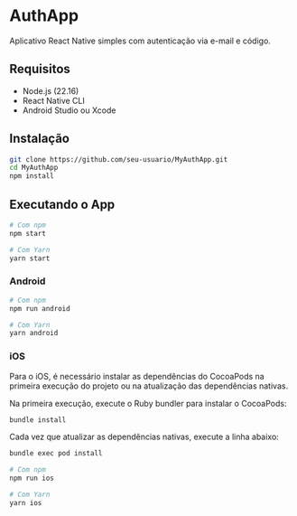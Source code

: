 # AuthApp

Aplicativo React Native simples com autenticação via e-mail e código.

## Requisitos

- Node.js (22.16)
- React Native CLI
- Android Studio ou Xcode

## Instalação

```bash
git clone https://github.com/seu-usuario/MyAuthApp.git
cd MyAuthApp
npm install
```

## Executando o App

```sh
# Com npm
npm start

# Com Yarn
yarn start
```

### Android

```sh
# Com npm
npm run android

# Com Yarn
yarn android
```

### iOS

Para o iOS, é necessário instalar as dependências do CocoaPods na primeira execução do projeto ou na atualização das dependências nativas.

Na primeira execução, execute o Ruby bundler para instalar o CocoaPods:

```sh
bundle install
```

Cada vez que atualizar as dependências nativas, execute a linha abaixo:

```sh
bundle exec pod install
```

```sh
# Com npm
npm run ios

# Com Yarn
yarn ios
```